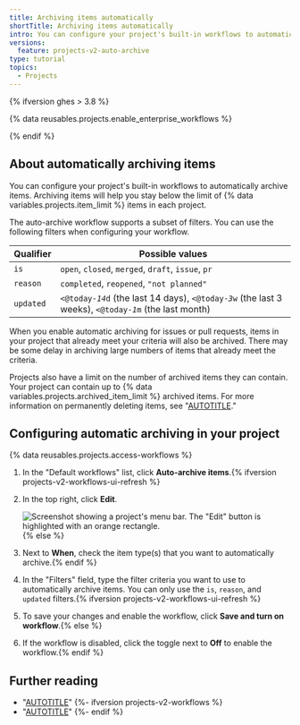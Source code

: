 ```yaml
---
title: Archiving items automatically
shortTitle: Archiving items automatically
intro: You can configure your project's built-in workflows to automatically archive items that match a filter.
versions:
  feature: projects-v2-auto-archive
type: tutorial
topics:
  - Projects
---
```


{% ifversion ghes > 3.8 %}

{% data reusables.projects.enable_enterprise_workflows %}

{% endif %}

## About automatically archiving items

You can configure your project's built-in workflows to automatically archive items. Archiving items will help you stay below the limit of {% data variables.projects.item_limit %} items in each project.

The auto-archive workflow supports a subset of filters. You can use the following filters when configuring your workflow.

| Qualifier | Possible values
| --- | --- |
| `is` | `open`, `closed`, `merged`, `draft`, `issue`, `pr`
| `reason` | `completed`, `reopened`, `"not planned"`
| `updated` | <code><@today-<em>14</em>d</code> (the last 14 days), <code><@today-<em>3</em>w</code> (the last 3 weeks), <code><@today-<em>1</em>m</code> (the last month)

When you enable automatic archiving for issues or pull requests, items in your project that already meet your criteria will also be archived. There may be some delay in archiving large numbers of items that already meet the criteria.

Projects also have a limit on the number of archived items they can contain. Your project can contain up to {% data variables.projects.archived_item_limit %} archived items. For more information on permanently deleting items, see "[AUTOTITLE](/issues/planning-and-tracking-with-projects/managing-items-in-your-project/archiving-items-from-your-project#deleting-items)."

## Configuring automatic archiving in your project

{% data reusables.projects.access-workflows %}
1. In the "Default workflows" list, click **Auto-archive items**.{% ifversion projects-v2-workflows-ui-refresh %}
1. In the top right, click **Edit**.

   ![Screenshot showing a project's menu bar. The "Edit" button is highlighted with an orange rectangle.](/assets/images/help/projects-v2/workflow-start-editing.png)
   {% else %}
1. Next to **When**, check the item type(s) that you want to automatically archive.{% endif %}
1. In the "Filters" field, type the filter criteria you want to use to automatically archive items. You can only use the `is`, `reason`, and `updated` filters.{% ifversion projects-v2-workflows-ui-refresh %}
1. To save your changes and enable the workflow, click **Save and turn on workflow**.{% else %}
1. If the workflow is disabled, click the toggle next to **Off** to enable the workflow.{% endif %}

## Further reading

- "[AUTOTITLE](/issues/planning-and-tracking-with-projects/managing-items-in-your-project/archiving-items-from-your-project)"
{%- ifversion projects-v2-workflows %}
- "[AUTOTITLE](/issues/planning-and-tracking-with-projects/automating-your-project/using-the-built-in-automations)"
{%- endif %}
